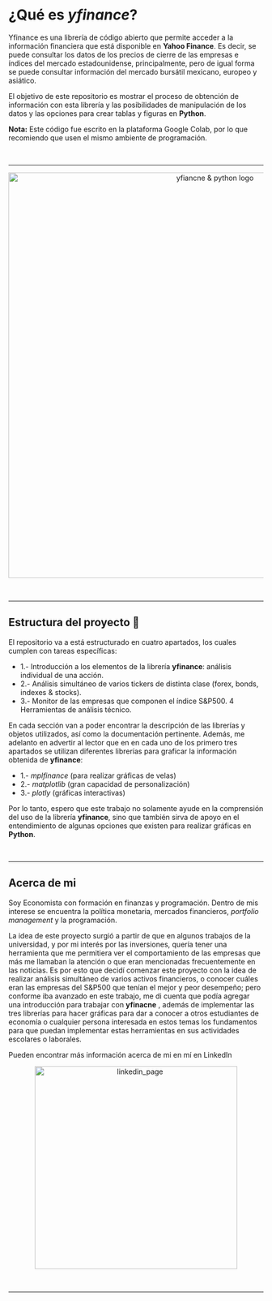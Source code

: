 

# ¿Qué es *yfinance*?

Yfinance es una librería de código abierto que permite acceder a la información financiera que está disponible en **Yahoo Finance**. Es decir, se puede consultar los datos de los precios de cierre de las empresas e índices del mercado estadounidense, principalmente, pero de igual forma se puede consultar información del mercado bursátil mexicano, europeo y asiático.

El objetivo de este repositorio es mostrar el proceso de obtención de información con esta librería y las posibilidades de manipulación de los datos y las opciones para crear tablas y figuras en **Python**. 

**Nota:** Este código fue escrito en la plataforma Google Colab, por lo que recomiendo que usen el mismo ambiente de programación.

<br>

---

<p align="center"> <img src="https://github.com/user-attachments/assets/2207cffa-9bd9-4b65-bb35-5dcb4b90c3f5" alt="yfiancne & python logo" width="800"> </p>

<br>

---

## **Estructura del proyecto**   :open_file_folder:
El repositorio va a está estructurado en cuatro apartados, los cuales cumplen con tareas específicas:
  - 1.- Introducción a los elementos de la librería **yfinance**: análisis individual de una acción.
  - 2.- Análisis simultáneo de varios tickers de distinta clase (forex, bonds, indexes & stocks).
  - 3.- Monitor de las empresas que componen el índice S&P500. 
                      4 Herramientas de análisis técnico.

En cada sección van a poder encontrar la descripción de las librerías y objetos utilizados, así como la documentación pertinente. 
Además, me adelanto en advertir al lector que en en cada uno de los primero tres apartados se utilizan diferentes librerías para graficar la información obtenida de **yfinance**:
  - 1.- *mplfinance* (para realizar gráficas de velas)
  - 2.- *matplotlib* (gran capacidad de personalización)
  - 3.- *plotly* (gráficas interactivas)

Por lo tanto, espero que este trabajo no solamente ayude en la comprensión del uso de la librería **yfinance**, sino que también sirva de apoyo en el entendimiento de algunas opciones que existen para realizar gráficas en **Python**. 

<br>

---

## **Acerca de mi** ##
Soy Economista con formación en finanzas y programación. Dentro de mis interese se encuentra la política monetaria, mercados financieros, *portfolio management* y la programación.

La idea de este proyecto surgió a partir de que en algunos trabajos de la universidad, y por mi interés por las inversiones, quería tener una herramienta que me permitiera ver el comportamiento de las empresas que más me llamaban la atención o que eran mencionadas frecuentemente en las noticias. Es por esto que decidí comenzar este proyecto con la idea de realizar análisis simultáneo de varios activos financieros, o conocer cuáles eran las empresas del S&P500 que tenían el mejor y peor desempeño; pero conforme iba avanzado en este trabajo, me di cuenta que podía agregar una introducción para trabajar con **yfinacne** , además de implementar las tres librerías para hacer gráficas para dar a conocer a otros estudiantes de economía o cualquier persona interesada en estos temas los fundamentos para que puedan implementar estas herramientas en sus actividades escolares o laborales. 

Pueden encontrar más información acerca de mi en mí en LinkedIn

<p align="center">
  <a href="https://www.linkedin.com/in/daniel-salmoran">
    <img src="https://github.com/user-attachments/assets/b944e977-6ca1-44e5-b7b5-631e19a4f4ba" alt="linkedin_page" width="400">
  </a>
</p>

<br>

---
